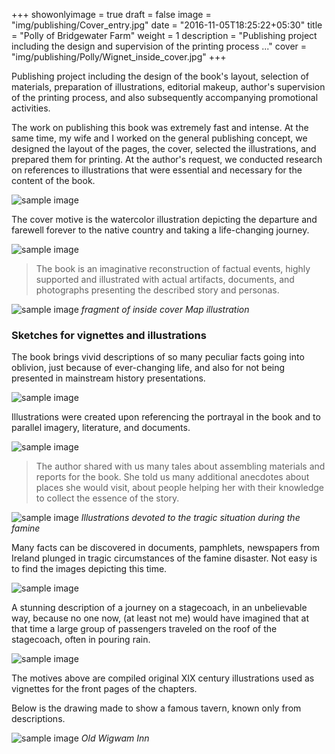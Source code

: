 +++
showonlyimage = true
draft = false
image = "img/publishing/Cover_entry.jpg"
date = "2016-11-05T18:25:22+05:30"
title = "Polly of Bridgewater Farm"
weight = 1
description = "Publishing project including the design and supervision of the printing process ..."
cover = "img/publishing/Polly/Wignet_inside_cover.jpg"
+++

Publishing project including the design of the book's layout, selection of materials, preparation of illustrations, editorial makeup, author's supervision of the printing process, and also subsequently accompanying promotional activities.

The work on publishing this book was extremely fast and intense. At the same time, my wife and I worked on the general publishing concept, we designed the layout of the pages, the cover, selected the illustrations, and prepared them for printing. At the author's request, we conducted research on references to illustrations that were essential and necessary for the content of the book.
<!--more-->

![sample image](/img/publishing/Polly/Polly_COVER_2014.jpg)

The cover motive is the watercolor illustration depicting the departure and farewell forever to the native country and taking a life-changing journey.

![sample image](/img/publishing/Polly/Polly_COVER_ins.jpg)

> The book is an imaginative reconstruction of factual events, highly supported and illustrated with actual artifacts, documents, and photographs presenting the described story and personas.

![sample image](/img/publishing/Polly/Map_drawings.jpg)
_fragment of inside cover Map illustration_

### Sketches for vignettes and illustrations

The book brings vivid descriptions of so many peculiar facts going into oblivion, just because of ever-changing life, and also for not being presented in mainstream history presentations.

![sample image](/img/publishing/Polly/sketches.jpg)

Illustrations were created upon referencing the portrayal in the book and to parallel imagery, literature, and documents.

![sample image](/img/publishing/Polly/illustrations.jpg)

> The author shared with us many tales about assembling materials and reports for the book. She told us many additional anecdotes about places she would visit, about people helping her with their knowledge to collect the essence of the story.

![sample image](/img/publishing/Polly/hunger_sketches.jpg)
_Illustrations devoted to the tragic situation during the famine_

Many facts can be discovered in documents, pamphlets, newspapers from Ireland plunged in tragic circumstances of the famine disaster. Not easy is to find the images depicting this time.

![sample image](/img/publishing/Polly/vignet_coach.jpg)

A stunning description of a journey on a stagecoach, in an unbelievable way, because no one now, (at least not me) would have imagined that at that time a large group of passengers traveled on the roof of the stagecoach, often in pouring rain.

![sample image](/img/publishing/Polly/vignets.jpg)

The motives above are compiled original XIX century illustrations used as vignettes for the front pages of the chapters.

Below is the drawing made to show a famous tavern, known only from descriptions.

![sample image](/img/publishing/Polly/Inn_wigwam.jpg)
_Old Wigwam Inn_
